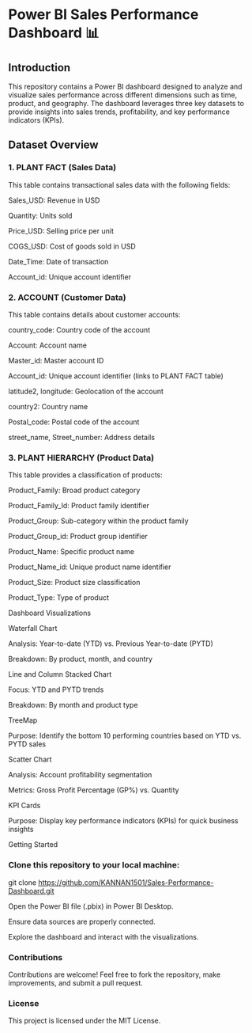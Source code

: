 # Power BI Sales Performance Dashboard 📊

## Introduction

This repository contains a Power BI dashboard designed to analyze and visualize sales performance across different dimensions such as time, product, and geography. The dashboard leverages three key datasets to provide insights into sales trends, profitability, and key performance indicators (KPIs).

## Dataset Overview

### 1. PLANT FACT (Sales Data)

This table contains transactional sales data with the following fields:

Sales_USD: Revenue in USD

Quantity: Units sold

Price_USD: Selling price per unit

COGS_USD: Cost of goods sold in USD

Date_Time: Date of transaction

Account_id: Unique account identifier

### 2. ACCOUNT (Customer Data)

This table contains details about customer accounts:

country_code: Country code of the account

Account: Account name

Master_id: Master account ID

Account_id: Unique account identifier (links to PLANT FACT table)

latitude2, longitude: Geolocation of the account

country2: Country name

Postal_code: Postal code of the account

street_name, Street_number: Address details

### 3. PLANT HIERARCHY (Product Data)

This table provides a classification of products:

Product_Family: Broad product category

Product_Family_Id: Product family identifier

Product_Group: Sub-category within the product family

Product_Group_id: Product group identifier

Product_Name: Specific product name

Product_Name_id: Unique product name identifier

Product_Size: Product size classification

Product_Type: Type of product

Dashboard Visualizations

Waterfall Chart

Analysis: Year-to-date (YTD) vs. Previous Year-to-date (PYTD)

Breakdown: By product, month, and country

Line and Column Stacked Chart

Focus: YTD and PYTD trends

Breakdown: By month and product type

TreeMap

Purpose: Identify the bottom 10 performing countries based on YTD vs. PYTD sales

Scatter Chart

Analysis: Account profitability segmentation

Metrics: Gross Profit Percentage (GP%) vs. Quantity

KPI Cards

Purpose: Display key performance indicators (KPIs) for quick business insights

Getting Started

### Clone this repository to your local machine:

git clone https://github.com/KANNAN1501/Sales-Performance-Dashboard.git

Open the Power BI file (.pbix) in Power BI Desktop.

Ensure data sources are properly connected.

Explore the dashboard and interact with the visualizations.

### Contributions

Contributions are welcome! Feel free to fork the repository, make improvements, and submit a pull request.

### License

This project is licensed under the MIT License.
